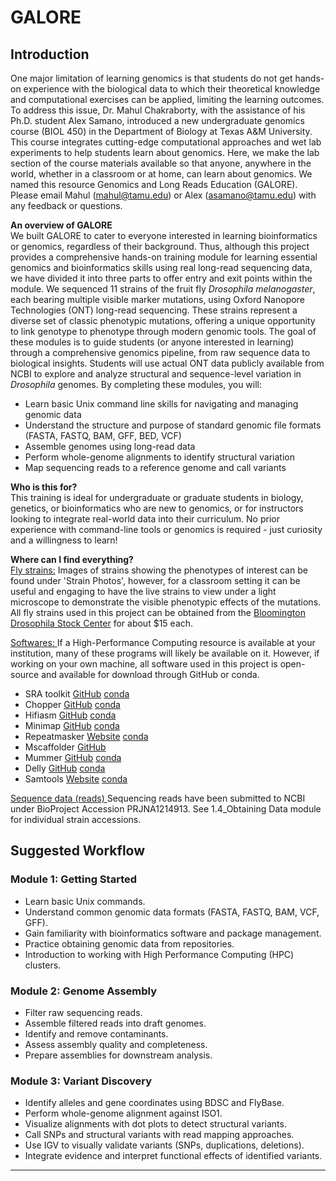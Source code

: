 # GALORE
## Introduction
One major limitation of learning genomics is that students do not get hands-on experience with the biological data to which their theoretical knowledge and computational exercises can be applied, limiting the learning outcomes. To address this issue, Dr. Mahul Chakraborty, with the assistance of his Ph.D. student Alex Samano, introduced a new undergraduate genomics course (BIOL 450) in the Department of Biology at Texas A&M University. This course integrates cutting-edge computational approaches and wet lab experiments to help students learn about genomics. Here, we make the lab section of the course materials available so that anyone, anywhere in the world, whether in a classroom or at home, can learn about genomics. We named this resource Genomics and Long Reads Education (GALORE). Please email Mahul (mahul@tamu.edu) or Alex (asamano@tamu.edu) with any feedback or questions.

<b>An overview of GALORE</b>   
We built GALORE to cater to everyone interested in learning bioinformatics or genomics, regardless of their background. Thus, although this project provides a comprehensive hands-on training module for learning essential genomics and bioinformatics skills using real long-read sequencing data, we have divided it into three parts to offer entry and exit points within the module. We sequenced 11 strains of the fruit fly <i>Drosophila melanogaster</i>, each bearing multiple visible marker mutations, using Oxford Nanopore Technologies (ONT) long-read sequencing. These strains represent a diverse set of classic phenotypic mutations, offering a unique opportunity to link genotype to phenotype through modern genomic tools.
The goal of these modules is to guide students (or anyone interested in learning) through a comprehensive genomics pipeline, from raw sequence data to biological insights. Students will use actual ONT data publicly available from NCBI to explore and analyze structural and sequence-level variation in <i>Drosophila</i> genomes.
By completing these modules, you will:
*   Learn basic Unix command line skills for navigating and managing genomic data
*   Understand the structure and purpose of standard genomic file formats (FASTA, FASTQ, BAM, GFF, BED, VCF)
*   Assemble genomes using long-read data
*   Perform whole-genome alignments to identify structural variation
*   Map sequencing reads to a reference genome and call variants

<b>Who is this for?</b>  
This training is ideal for undergraduate or graduate students in biology, genetics, or bioinformatics who are new to genomics, or for instructors looking to integrate real-world data into their curriculum. No prior experience with command-line tools or genomics is required - just curiosity and a willingness to learn!

  
<b>Where can I find everything?</b>  
<u>Fly strains:</u>
Images of strains showing the phenotypes of interest can be found under 'Strain Photos', however, for a classroom setting it can be useful and engaging to have the live strains to view under a light microscope to demonstrate the visible phenotypic effects of the mutations. All fly strains used in this project can be obtained from the [Bloomington Drosophila Stock Center](https://bdsc.indiana.edu/) for about $15 each. 

<u>Softwares: </u>
If a High-Performance Computing resource is available at your institution, many of these programs will likely be available on it. However, if working on your own machine, all software used in this project is open-source and available for download through GitHub or conda.

*   SRA toolkit [GitHub](https://github.com/ncbi/sra-tools) [conda](https://anaconda.org/bioconda/sra-tools)
*   Chopper [GitHub](https://github.com/wdecoster/chopper) [conda](https://anaconda.org/bioconda/chopper)
*   Hifiasm [GitHub](https://github.com/chhylp123/hifiasm) [conda](https://anaconda.org/bioconda/hifiasm)
*   Minimap [GitHub](https://github.com/lh3/minimap2) [conda](https://anaconda.org/bioconda/minimap2)
*   Repeatmasker [Website](https://www.repeatmasker.org/RepeatMasker/) [conda](https://anaconda.org/bioconda/repeatmasker)
*   Mscaffolder [GitHub](https://github.com/mahulchak/mscaffolder)
*   Mummer [GitHub](https://github.com/mummer4/mummer) [conda](https://anaconda.org/bioconda/mummer4)
*   Delly [GitHub](https://github.com/dellytools/delly) [conda](https://anaconda.org/bioconda/delly)
*   Samtools [Website](https://www.htslib.org/) [conda](https://anaconda.org/bioconda/samtools)


<u> Sequence data (reads)  </u>
Sequencing reads have been submitted to NCBI under BioProject Accession PRJNA1214913. See 1.4_Obtaining Data module for individual strain accessions.


## Suggested Workflow 

### **Module 1: Getting Started**
- Learn basic Unix commands.  
- Understand common genomic data formats (FASTA, FASTQ, BAM, VCF, GFF).  
- Gain familiarity with bioinformatics software and package management.  
- Practice obtaining genomic data from repositories.  
- Introduction to working with High Performance Computing (HPC) clusters.  

### **Module 2: Genome Assembly**
- Filter raw sequencing reads.  
- Assemble filtered reads into draft genomes.  
- Identify and remove contaminants.  
- Assess assembly quality and completeness.  
- Prepare assemblies for downstream analysis.  

### **Module 3: Variant Discovery**
- Identify alleles and gene coordinates using BDSC and FlyBase.  
- Perform whole-genome alignment against ISO1.  
- Visualize alignments with dot plots to detect structural variants.  
- Call SNPs and structural variants with read mapping approaches.  
- Use IGV to visually validate variants (SNPs, duplications, deletions).  
- Integrate evidence and interpret functional effects of identified variants.  

---
